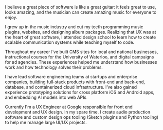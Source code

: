 I believe a great piece of software is like a great guitar: it feels great to use, looks amazing, and the musician can create amazing music for everyone to enjoy.

I grew up in the music industry and cut my teeth programming music plugins, websites, and designing album packages. Realizing that UX was at the heart of great software, I attended design school to learn how to create scalable communication systems while teaching myself to code.

Throughout my career I’ve built CMS sites for local and national businesses, instructional courses for the University of Waterloo, and digital campaigns for ad agencies. These experiences helped me understand how businesses work and how technology solves their problems.

I have lead software engineering teams at startups and enterprise companies, building full-stack products with front-end and back-end, database, and containerized cloud infrastructure. I’ve also gained experience prototyping solutions for cross platform iOS and Android apps, and embedding AI models into web APIs.

Currently I'm a UX Engineer at Google responsible for front end development and UX design. In my spare time, I create audio production software and custom design ops tooling (Sketch plugins and Python tooling) to help me manage large UI/UX projects.
